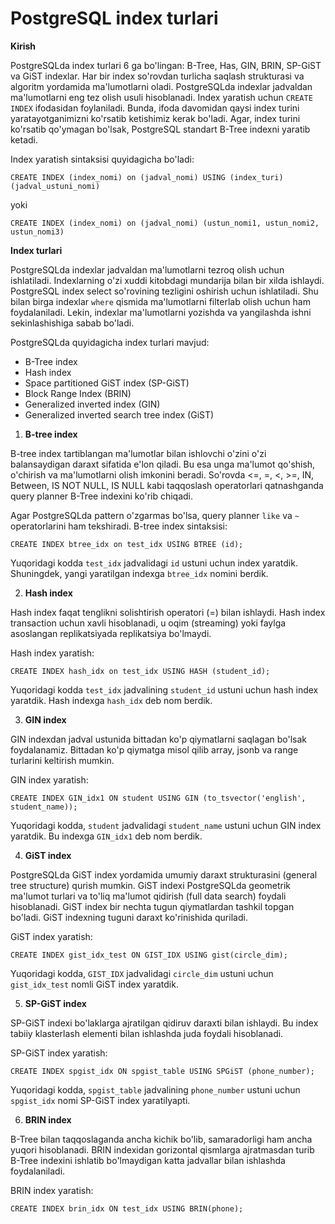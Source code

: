 # PostgreSQL index turlari

**Kirish**

PostgreSQLda index turlari 6 ga bo'lingan: B-Tree, Has, GIN, BRIN, SP-GiST va GiST indexlar. Har bir index so'rovdan turlicha saqlash strukturasi va algoritm yordamida ma'lumotlarni oladi. PostgreSQLda indexlar jadvaldan ma'lumotlarni eng tez olish usuli hisoblanadi. Index yaratish uchun `CREATE INDEX` ifodasidan foylaniladi. Bunda, ifoda davomidan qaysi index turini yaratayotganimizni ko'rsatib ketishimiz kerak bo'ladi. Agar, index turini ko'rsatib qo'ymagan bo'lsak, PostgreSQL standart B-Tree indexni yaratib ketadi.

Index yaratish sintaksisi quyidagicha bo'ladi:

```pgsql
CREATE INDEX (index_nomi) on (jadval_nomi) USING (index_turi) (jadval_ustuni_nomi)
```

yoki

```pgsql
CREATE INDEX (index_nomi) on (jadval_nomi) (ustun_nomi1, ustun_nomi2, ustun_nomi3)
```


**Index turlari**

PostgreSQLda indexlar jadvaldan ma'lumotlarni tezroq olish uchun ishlatiladi. Indexlarning o'zi xuddi kitobdagi mundarija bilan bir xilda ishlaydi. PostgreSQL index select so'rovining tezligini oshirish uchun ishlatiladi. Shu bilan birga indexlar `where` qismida ma'lumotlarni filterlab olish uchun ham foydalaniladi. Lekin, indexlar ma'lumotlarni yozishda va yangilashda ishni sekinlashishiga sabab bo'ladi.

PostgreSQLda quyidagicha index turlari mavjud:

* B-Tree index
* Hash index
* Space partitioned GiST index (SP-GiST)
* Block Range Index (BRIN)
* Generalized inverted index (GIN)
* Generalized inverted search tree index (GiST)



1. **B-tree index**

B-tree index tartiblangan ma'lumotlar bilan ishlovchi o'zini o'zi balansaydigan daraxt sifatida e'lon qiladi. Bu esa unga ma'lumot qo'shish, o'chirish va ma'lumotlarni olish imkonini beradi. So'rovda <=, =, <, >=, IN, Between, IS NOT NULL, IS NULL kabi taqqoslash operatorlari qatnashganda query planner B-Tree indexini ko'rib chiqadi.

Agar PostgreSQLda pattern o'zgarmas bo'lsa, query planner `like` va `~` operatorlarini ham tekshiradi. B-tree index sintaksisi:

```pgsql
CREATE INDEX btree_idx on test_idx USING BTREE (id);
```

Yuqoridagi kodda `test_idx` jadvalidagi `id` ustuni uchun index yaratdik. Shuningdek, yangi yaratilgan indexga `btree_idx` nomini berdik.

2. **Hash index**

Hash index faqat tenglikni solishtirish operatori (=) bilan ishlaydi. Hash index transaction uchun xavli hisoblanadi, u oqim (streaming) yoki faylga asoslangan replikatsiyada replikatsiya bo'lmaydi.

Hash index yaratish:

```pgsql
CREATE INDEX hash_idx on test_idx USING HASH (student_id);
```

Yuqoridagi kodda `test_idx` jadvalining `student_id` ustuni uchun hash index yaratdik. Hash indexga `hash_idx` deb nom berdik.

3. **GIN index**

GIN indexdan jadval ustunida bittadan ko'p qiymatlarni saqlagan bo'lsak foydalanamiz. Bittadan ko'p qiymatga misol qilib array, jsonb va range turlarini keltirish mumkin.

GIN index yaratish:

```pgsql
CREATE INDEX GIN_idx1 ON student USING GIN (to_tsvector('english', student_name));
```

Yuqoridagi kodda, `student` jadvalidagi `student_name` ustuni uchun GIN index yaratdik. Bu indexga `GIN_idx1` deb nom berdik.

4. **GiST index**

PostgreSQLda GiST index yordamida umumiy daraxt strukturasini (general tree structure) qurish mumkin. GiST indexi PostgreSQLda geometrik ma'lumot turlari va to'liq ma'lumot qidirish (full data search) foydali hisoblanadi. GiST index bir nechta tugun qiymatlardan tashkil topgan bo'ladi. GiST indexning tuguni daraxt ko'rinishida quriladi.

GiST index yaratish:

```pgsql
CREATE INDEX gist_idx_test ON GIST_IDX USING gist(circle_dim);
```

Yuqoridagi kodda, `GIST_IDX` jadvalidagi `circle_dim` ustuni uchun `gist_idx_test` nomli GiST index yaratdik.

5. **SP-GiST index**

SP-GiST indexi bo'laklarga ajratilgan qidiruv daraxti bilan ishlaydi. Bu index tabiiy klasterlash elementi bilan ishlashda juda foydali hisoblanadi.

SP-GiST index yaratish:

```pgsql
CREATE INDEX spgist_idx ON spgist_table USING SPGiST (phone_number);
```

Yuqoridagi kodda, `spgist_table` jadvalining `phone_number` ustuni uchun `spgist_idx` nomi SP-GiST index yaratilyapti.

6. **BRIN index**

B-Tree bilan taqqoslaganda ancha kichik bo'lib, samaradorligi ham ancha yuqori hisoblanadi. BRIN indexidan gorizontal qismlarga ajratmasdan turib B-Tree indexini ishlatib bo'lmaydigan katta jadvallar bilan ishlashda foydalaniladi.

BRIN index yaratish:

```pgsql
CREATE INDEX brin_idx ON test_idx USING BRIN(phone);
```

